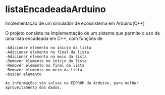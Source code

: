 # listaEncadeadaArduino

Implementação de um simulador de ecossistema em Arduino(C++)

O projeto consiste na implementação de um sistema que permite o uso de uma lista encadeada em C++, com funções de

    -Adicionar elemento no início da lista
    -Adicionar elemento no final da lista
    -Adicionar elemento no meio da lista
    -Remover elemento no início da lista
    -Remover elemento no final da lista
    -Remover elemento no meio da lista
    -buscar elemento
    
    As informações são salvas na EEPROM do Arduino, para melhor aproveitamento dos dados.
